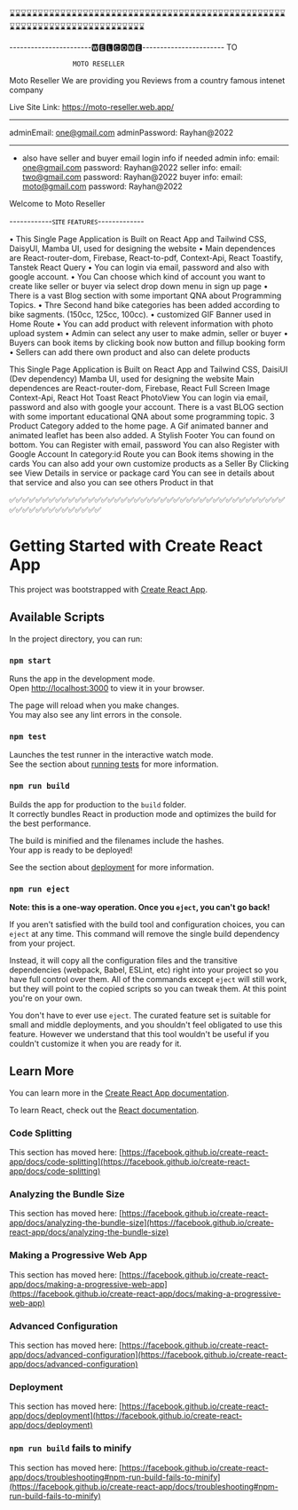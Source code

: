 
⌛⌛⌛⌛⌛⌛⌛⌛⌛⌛⌛⌛⌛⌛⌛⌛⌛⌛⌛⌛⌛⌛⌛⌛⌛⌛⌛⌛⌛⌛⌛⌛⌛⌛⌛⌛⌛⌛⌛⌛⌛⌛⌛⌛⌛⌛⌛⌛⌛⌛⌛⌛⌛⌛⌛⌛⌛⌛⌛⌛⌛⌛⌛⌛⌛⌛⌛⌛⌛⌛⌛⌛⌛

-----------------------🆆🅴🅻🅲🅾🅼🅴----------------------- TO

                    MOTO RESELLER 
Moto Reseller
We are providing you Reviews from a country famous intenet company

Live Site Link: https://moto-reseller.web.app/

-----------------------------------------------------------------------
adminEmail: one@gmail.com
adminPassword: Rayhan@2022

---------------------------------------------

* also have seller and buyer email login info if needed
admin info:  email:  one@gmail.com              password: Rayhan@2022
seller info:  email:  two@gmail.com             password: Rayhan@2022
buyer info:  email:  moto@gmail.com              password: Rayhan@2022

Welcome to Moto Reseller

------------ꜱɪᴛᴇ ꜰᴇᴀᴛᴜʀᴇꜱ-------------

• This Single Page Application is Built on React App and Tailwind CSS, DaisyUI, Mamba UI, used for designing the website
• Main dependences are React-router-dom, Firebase, React-to-pdf, Context-Api, React Toastify, Tanstek React Query
• You can login via email, password and also with google  account.
• You Can choose which kind of account you want to  create like seller or buyer via select drop down menu in sign up page
• There is a vast Blog section with some important QNA about Programming Topics.
• Thre Second hand bike categories has been added according to bike sagments. (150cc, 125cc, 100cc).
•  customized GIF Banner used in Home Route
• You can add product with relevent information with photo upload system
• Admin can select any user to make admin, seller or buyer
• Buyers can book items by clicking book now button and fillup booking form
• Sellers can add there own product and also can delete products



This Single Page Application is Built on React App and Tailwind CSS, DaisiUI (Dev dependency) Mamba UI, used for designing the website
Main dependences are React-router-dom, Firebase, React Full Screen Image Context-Api, React Hot Toast React PhotoView
You can login via email, password and also with google your account.
There is a vast BLOG section with some important educational QNA about some programming topic.
3 Product Category added to the home page. A Gif animated banner and animated leaflet has been also added.
A Stylish Footer You can found on bottom.
You can Register with email, password
You can also Register with Google Account
In category:id Route you can Book items showing in the cards
You can also add your own customize products as a Seller
By Clicking see View Details in service or package card You can see in details about that service and also you can see others Product in that 

✅✅✅✅✅✅✅✅✅✅✅✅✅✅✅✅✅✅✅✅✅✅✅✅✅✅✅✅✅✅✅✅✅✅✅✅✅✅✅✅✅✅✅✅✅✅✅✅✅✅✅✅✅✅✅✅

# Getting Started with Create React App

This project was bootstrapped with [Create React App](https://github.com/facebook/create-react-app).

## Available Scripts

In the project directory, you can run:

### `npm start`

Runs the app in the development mode.\
Open [http://localhost:3000](http://localhost:3000) to view it in your browser.

The page will reload when you make changes.\
You may also see any lint errors in the console.

### `npm test`

Launches the test runner in the interactive watch mode.\
See the section about [running tests](https://facebook.github.io/create-react-app/docs/running-tests) for more information.

### `npm run build`

Builds the app for production to the `build` folder.\
It correctly bundles React in production mode and optimizes the build for the best performance.

The build is minified and the filenames include the hashes.\
Your app is ready to be deployed!

See the section about [deployment](https://facebook.github.io/create-react-app/docs/deployment) for more information.

### `npm run eject`

**Note: this is a one-way operation. Once you `eject`, you can't go back!**

If you aren't satisfied with the build tool and configuration choices, you can `eject` at any time. This command will remove the single build dependency from your project.

Instead, it will copy all the configuration files and the transitive dependencies (webpack, Babel, ESLint, etc) right into your project so you have full control over them. All of the commands except `eject` will still work, but they will point to the copied scripts so you can tweak them. At this point you're on your own.

You don't have to ever use `eject`. The curated feature set is suitable for small and middle deployments, and you shouldn't feel obligated to use this feature. However we understand that this tool wouldn't be useful if you couldn't customize it when you are ready for it.

## Learn More

You can learn more in the [Create React App documentation](https://facebook.github.io/create-react-app/docs/getting-started).

To learn React, check out the [React documentation](https://reactjs.org/).

### Code Splitting

This section has moved here: [https://facebook.github.io/create-react-app/docs/code-splitting](https://facebook.github.io/create-react-app/docs/code-splitting)

### Analyzing the Bundle Size

This section has moved here: [https://facebook.github.io/create-react-app/docs/analyzing-the-bundle-size](https://facebook.github.io/create-react-app/docs/analyzing-the-bundle-size)

### Making a Progressive Web App

This section has moved here: [https://facebook.github.io/create-react-app/docs/making-a-progressive-web-app](https://facebook.github.io/create-react-app/docs/making-a-progressive-web-app)

### Advanced Configuration

This section has moved here: [https://facebook.github.io/create-react-app/docs/advanced-configuration](https://facebook.github.io/create-react-app/docs/advanced-configuration)

### Deployment

This section has moved here: [https://facebook.github.io/create-react-app/docs/deployment](https://facebook.github.io/create-react-app/docs/deployment)

### `npm run build` fails to minify

This section has moved here: [https://facebook.github.io/create-react-app/docs/troubleshooting#npm-run-build-fails-to-minify](https://facebook.github.io/create-react-app/docs/troubleshooting#npm-run-build-fails-to-minify)
